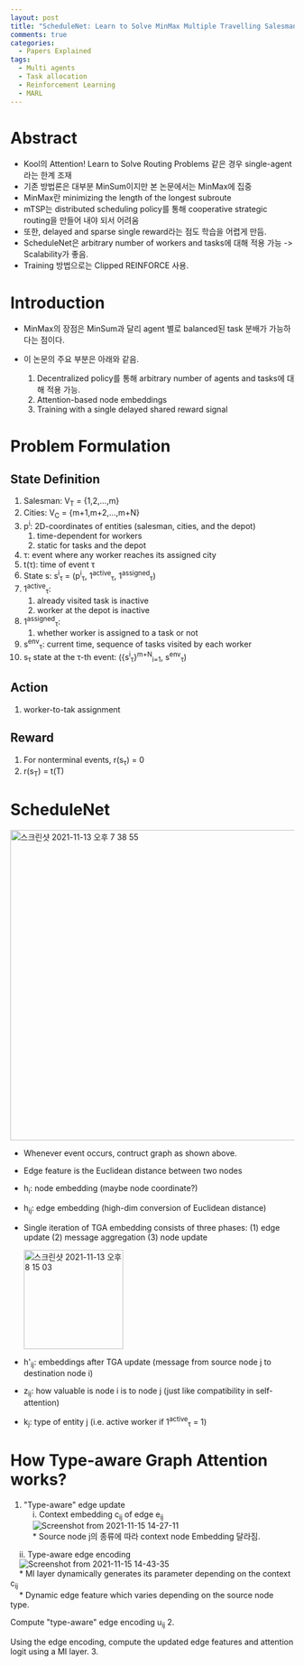 ```yaml
---
layout: post
title: "ScheduleNet: Learn to Solve MinMax Multiple Travelling Salesman Problem"
comments: true
categories:
  - Papers Explained
tags:
  - Multi agents
  - Task allocation
  - Reinforcement Learning
  - MARL
---
```


# Abstract

* Kool의 Attention! Learn to Solve Routing Problems 같은 경우 single-agent라는 한계 조재
* 기존 방법론은 대부분 MinSum이지만 본 논문에서는 MinMax에 집중
* MinMax란 minimizing the length of the longest subroute
* mTSP는 distributed scheduling policy를 통해 cooperative strategic routing을 만들어 내야 되서 어려움
* 또한, delayed and sparse single reward라는 점도 학습을 어렵게 만듬.
* ScheduleNet은 arbitrary number of workers and tasks에 대해 적용 가능 -> Scalability가 좋음.
* Training 방법으로는 Clipped REINFORCE 사용.

# Introduction

* MinMax의 장점은 MinSum과 달리 agent 별로 balanced된 task 분배가 가능하다는 점이다.
* 이 논문의 주요 부분은 아래와 같음.

    1. Decentralized policy를 통해 arbitrary number of agents and tasks에 대해 적용 가능.
    2. Attention-based node embeddings
    3. Training with a single delayed shared reward signal

# Problem Formulation

## State Definition
1. Salesman: V<sub>T</sub> = {1,2,...,m}
2. Cities: V<sub>C</sub> = {m+1,m+2,...,m+N}
3. p<sup>i</sup>: 2D-coordinates of entities (salesman, cities, and the depot)
    1. time-dependent for workers
    2. static for tasks and the depot 
4. &tau;: event where any worker reaches its assigned city
5. t(&tau;): time of event &tau;
6. State s: s<sup>i</sup><sub>&tau;</sub> = (p<sup>i</sup><sub>&tau;</sub>, 1<sup>active</sup><sub>&tau;</sub>, 1<sup>assigned</sup><sub>&tau;</sub>)
7. 1<sup>active</sup><sub>&tau;</sub>: 
    1. already visited task is inactive
    2. worker at the depot is inactive
8. 1<sup>assigned</sup><sub>&tau;</sub>:
    1. whether worker is assigned to a task or not
9. s<sup>env</sup><sub>&tau;</sub>: current time, sequence of tasks visited by each worker
10. s<sub>&tau;</sub> state at the &tau;-th event: ({s<sup>i</sup><sub>&tau;</sub>}<sup>m+N</sup><sub>i=1</sub>, s<sup>env</sup><sub>&tau;</sub>)

## Action
1. worker-to-tak assignment

## Reward 
1. For nonterminal events, r(s<sub>&tau;</sub>) = 0
2. r(s<sub>T</sub>) = t(T)

# ScheduleNet

<img width="550" alt="스크린샷 2021-11-13 오후 7 38 55" src="https://user-images.githubusercontent.com/45442859/141615446-3af13180-8f06-4a26-bdb9-6eca5f29834d.png">

* Whenever event occurs, contruct graph as shown above.
* Edge feature is the Euclidean distance between two nodes
* h<sub>i</sub>: node embedding (maybe node coordinate?)
* h<sub>ij</sub>: edge embedding (high-dim conversion of Euclidean distance)
* Single iteration of TGA embedding consists of three phases: (1) edge update (2) message aggregation (3) node update

    <img width="176" alt="스크린샷 2021-11-13 오후 8 15 03" src="https://user-images.githubusercontent.com/45442859/141634414-a082e975-0d4b-4a7f-af30-9b8e39a0b247.png">

* h'<sub>ij</sub>: embeddings after TGA update (message from source node j to destination node i)
* z<sub>ij</sub>: how valuable is node i is to node j (just like compatibility in self-attention)
* k<sub>j</sub>: type of entity j (i.e. active worker if 1<sup>active</sup><sub>&tau;</sub> = 1)

# How Type-aware Graph Attention works?
1. "Type-aware" edge update  
&nbsp;&nbsp;&nbsp;&nbsp;i. Context embedding c<sub>ij</sub> of edge e<sub>ij</sub>  
&nbsp;&nbsp;&nbsp;&nbsp;![Screenshot from 2021-11-15 14-27-11](https://user-images.githubusercontent.com/45442859/141727321-5bee78aa-c81c-4b34-963b-a3f443539540.png)  
&nbsp;&nbsp;&nbsp;&nbsp;* Source node j의 종류에 따라 context node Embedding 달라짐.

&nbsp;&nbsp;&nbsp;&nbsp;ii. Type-aware edge encoding  
&nbsp;&nbsp;&nbsp;&nbsp;![Screenshot from 2021-11-15 14-43-35](https://user-images.githubusercontent.com/45442859/141728693-0311320f-1b34-4c0a-af40-58b8c8feab14.png)  
&nbsp;&nbsp;&nbsp;&nbsp;* MI layer dynamically generates its parameter depending on the context c<sub>ij</sub>  
&nbsp;&nbsp;&nbsp;&nbsp;* Dynamic edge feature which varies depending on the source node type.


   Compute "type-aware" edge encoding u<sub>ij</sub>
    2. 
   
Using the edge encoding, compute the updated edge features and attention logit using a MI layer.
    3. 